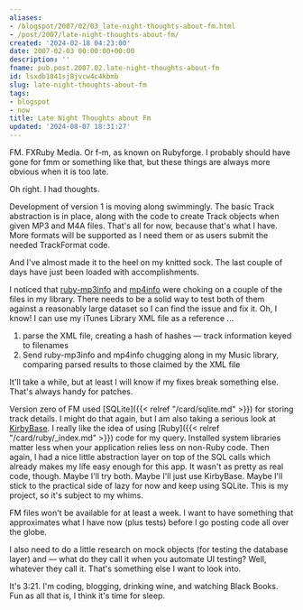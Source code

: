 ```yaml
---
aliases:
- /blogspot/2007/02/03_late-night-thoughts-about-fm.html
- /post/2007/late-night-thoughts-about-fm/
created: '2024-02-18 04:23:00'
date: 2007-02-03 00:00:00+00:00
description: ''
fname: pub.post.2007.02.late-night-thoughts-about-fm
id: lsxdb1041sj8jvcw4c4kbmb
slug: late-night-thoughts-about-fm
tags:
- blogspot
- now
title: Late Night Thoughts about Fm
updated: '2024-08-07 18:31:27'
---
```


FM. FXRuby Media. Or f-m, as known on Rubyforge. I probably should have gone for fmm or something like that, but these things are always more obvious when it is too late.

Oh right. I had thoughts.

Development of version 1 is moving along swimmingly. The basic Track abstraction is in place, along with the code to create Track objects when given MP3 and M4A files. That's all for now, because that's what I have. More formats will be supported as I need them or as users submit the needed TrackFormat code.

And I've almost made it to the heel on my knitted sock. The last couple of days have just been loaded with accomplishments.

I noticed that [ruby-mp3info](https://github.com/moumar/ruby-mp3info) and [mp4info](https://github.com/arbarlow/ruby-mp4info) were choking on a couple of the files in my library. There needs to be a solid way to test both of them against a reasonably large dataset so I can find the issue and fix it. Oh, I know! I can use my iTunes Library XML file as a reference ...

1. parse the XML file, creating a hash of hashes — track information keyed to filenames
2. Send ruby-mp3info and mp4info chugging along in my Music library, comparing parsed results to those claimed by the XML file

It'll take a while, but at least I will know if my fixes break something else. That's always handy for patches.

Version zero of FM used [SQLite]({{< relref "/card/sqlite.md" >}}) for storing track details. I might do that again, but I am also taking a serious look at [KirbyBase](https://github.com/gurugeek/KirbyBase/). I really like the idea of using [Ruby]({{< relref "/card/ruby/_index.md" >}}) code for my query. Installed system libraries matter less when your application relies less on non-Ruby code. Then again, I had a nice little abstraction layer on top of the SQL calls which already makes my life easy enough for this app.  It wasn't as pretty as real code, though.  Maybe I'll try both.  Maybe I'll just use KirbyBase.  Maybe I'll stick to the practical side of lazy for now and keep using SQLite. This is my project, so it's subject to my whims.

FM files won't be available for at least a week. I want to have something that approximates what I have now (plus tests) before I go posting code all over the globe.

I also need to do a little research on mock objects (for testing the database layer) and — what do they call it when you automate UI testing?  Well, whatever they call it. That's something else I want to look into.

It's 3:21. I'm coding, blogging, drinking wine, and watching Black Books. Fun as all that is, I think it's time for sleep.
